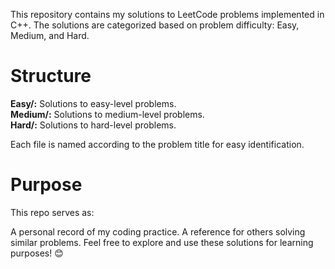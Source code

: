 This repository contains my solutions to LeetCode problems implemented in C++.
The solutions are categorized based on problem difficulty: Easy, Medium, and Hard.

<h1>Structure</h1>
<b>Easy/:</b> Solutions to easy-level problems.
<br>
<b>Medium/:</b> Solutions to medium-level problems.
<br>
<b>Hard/:</b> Solutions to hard-level problems.

Each file is named according to the problem title for easy identification.

<h1>Purpose</h1>
This repo serves as:

A personal record of my coding practice.
A reference for others solving similar problems.
Feel free to explore and use these solutions for learning purposes! 😊

